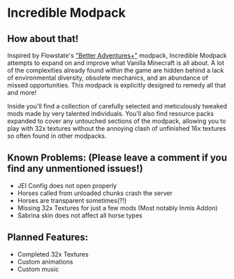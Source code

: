 # Incredible Modpack
## How about that!
Inspired by Flowstate's ["Better Adventures+"](https://www.curseforge.com/minecraft/modpacks/better-adventures-plus) modpack, Incredible Modpack attempts to expand on and improve what Vanilla Minecraft is all about.  A lot of the complexities already found within the game are hidden behind a lack of environmental diversity, obsolete mechanics, and an abundance of missed opportunities.  This modpack is explicitly designed to remedy all that and more!

Inside you'll find a collection of carefully selected and meticulously tweaked mods made by very talented individuals.  You'll also find resource packs expanded to cover any untouched sections of the modpack, allowing you to play with 32x textures without the annoying clash of unfinished 16x textures so often found in other modpacks.

## Known Problems: (Please leave a comment if you find any unmentioned issues!)

- JEI Config does not open properly
- Horses called from unloaded chunks crash the server
- Horses are transparent sometimes(?!)
- Missing 32x Textures for just a few mods (Most notably Inmis Addon)
- Sabrina skin does not affect all horse types

## Planned Features:

- Completed 32x Textures
- Custom animations
- Custom music
